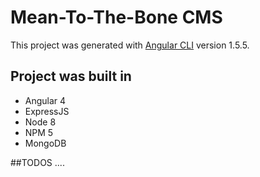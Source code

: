 # Mean-To-The-Bone CMS

This project was generated with [Angular CLI](https://github.com/angular/angular-cli) version 1.5.5.

## Project was built in
* Angular 4
* ExpressJS
* Node 8
* NPM 5
* MongoDB

##TODOS
....